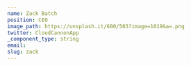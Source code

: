 ```yaml
---
name: Zack Batch
position: CEO
image_path: https://unsplash.it/600/503?image=1019&a=.png
twitter: CloudCannonApp
_component_type: string
email:
slug: zack
---
```


